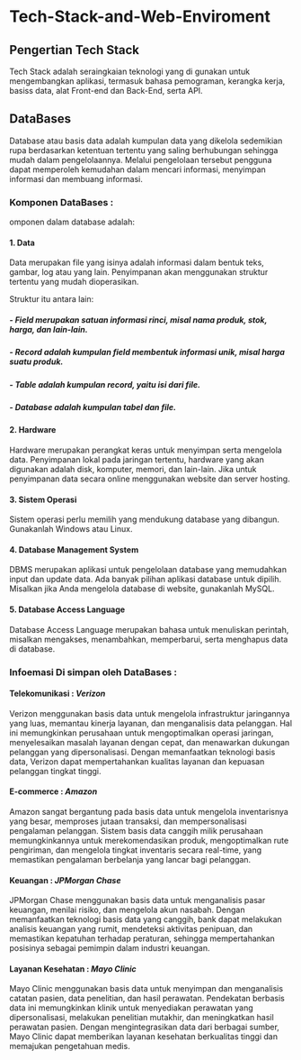 # Tech-Stack-and-Web-Enviroment

## Pengertian Tech Stack 
Tech Stack adalah seraingkaian teknologi yang di gunakan untuk mengembangkan aplikasi, termasuk bahasa pemograman, kerangka kerja, basiss data, alat Front-end dan Back-End, serta API.

## DataBases
Database atau basis data adalah kumpulan data yang dikelola sedemikian rupa berdasarkan ketentuan tertentu yang saling berhubungan sehingga mudah dalam pengelolaannya. Melalui pengelolaan tersebut pengguna dapat memperoleh kemudahan dalam mencari informasi, menyimpan informasi dan membuang informasi.

### Komponen DataBases :
omponen dalam database adalah:

#### 1. Data
Data merupakan file yang isinya adalah informasi dalam bentuk teks, gambar, log atau yang lain. Penyimpanan akan menggunakan struktur tertentu yang mudah dioperasikan.

Struktur itu antara lain:
##### *-* Field merupakan satuan informasi rinci, misal nama produk, stok, harga, dan lain-lain.
##### *-* Record adalah kumpulan field membentuk informasi unik, misal harga suatu produk.
##### *-* Table adalah kumpulan record, yaitu isi dari file.
##### *-* Database adalah kumpulan tabel dan file.

#### 2. Hardware
Hardware merupakan perangkat keras untuk menyimpan serta mengelola data. Penyimpanan lokal pada jaringan tertentu, hardware yang akan digunakan adalah disk, komputer, memori, dan lain-lain. Jika untuk penyimpanan data secara online menggunakan website dan server hosting.

#### 3. Sistem Operasi
Sistem operasi perlu memilih yang mendukung database yang dibangun. Gunakanlah Windows atau Linux.

#### 4. Database Management System
DBMS merupakan aplikasi untuk pengelolaan database yang memudahkan input dan update data. Ada banyak pilihan aplikasi database untuk dipilih. Misalkan jika Anda mengelola database di website, gunakanlah MySQL.

#### 5. Database Access Language
Database Access Language merupakan bahasa untuk menuliskan perintah, misalkan mengakses, menambahkan, memperbarui, serta menghapus data di database. 

### Infoemasi Di simpan oleh DataBases :
#### Telekomunikasi : *Verizon* 
Verizon menggunakan basis data untuk mengelola infrastruktur jaringannya yang luas, memantau kinerja layanan, dan menganalisis data pelanggan. Hal ini memungkinkan perusahaan untuk mengoptimalkan operasi jaringan, menyelesaikan masalah layanan dengan cepat, dan menawarkan dukungan pelanggan yang dipersonalisasi. Dengan memanfaatkan teknologi basis data, Verizon dapat mempertahankan kualitas layanan dan kepuasan pelanggan tingkat tinggi.

#### E-commerce : *Amazon* 
Amazon sangat bergantung pada basis data untuk mengelola inventarisnya yang besar, memproses jutaan transaksi, dan mempersonalisasi pengalaman pelanggan. Sistem basis data canggih milik perusahaan memungkinkannya untuk merekomendasikan produk, mengoptimalkan rute pengiriman, dan mengelola tingkat inventaris secara real-time, yang memastikan pengalaman berbelanja yang lancar bagi pelanggan.

#### Keuangan : *JPMorgan Chase*
JPMorgan Chase menggunakan basis data untuk menganalisis pasar keuangan, menilai risiko, dan mengelola akun nasabah. Dengan memanfaatkan teknologi basis data yang canggih, bank dapat melakukan analisis keuangan yang rumit, mendeteksi aktivitas penipuan, dan memastikan kepatuhan terhadap peraturan, sehingga mempertahankan posisinya sebagai pemimpin dalam industri keuangan.

#### Layanan Kesehatan : *Mayo Clinic*
Mayo Clinic menggunakan basis data untuk menyimpan dan menganalisis catatan pasien, data penelitian, dan hasil perawatan. Pendekatan berbasis data ini memungkinkan klinik untuk menyediakan perawatan yang dipersonalisasi, melakukan penelitian mutakhir, dan meningkatkan hasil perawatan pasien. Dengan mengintegrasikan data dari berbagai sumber, Mayo Clinic dapat memberikan layanan kesehatan berkualitas tinggi dan memajukan pengetahuan medis.


